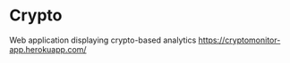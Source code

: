 # Crypto
Web application displaying crypto-based analytics
https://cryptomonitor-app.herokuapp.com/
